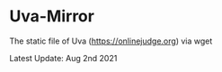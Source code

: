# Uva-Mirror
The static file of Uva (https://onlinejudge.org) via wget

Latest Update:  Aug 2nd 2021
